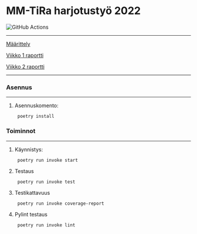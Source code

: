 # MM-TiRa harjotustyö 2022

![GitHub Actions](https://github.com/zmejka/MM-TiRa-harjoitustyo2022/workflows/CI/badge.svg)

----

[Määrittely](https://github.com/zmejka/MM-TiRa-harjoitustyo2022/blob/master/dokumentaatio/maarittelydokumentti.md)

[Viikko 1 raportti](https://github.com/zmejka/MM-TiRa-harjoitustyo2022/blob/master/dokumentaatio/Viikko1_raportti.md)


[Viikko 2 raportti](https://github.com/zmejka/MM-TiRa-harjoitustyo2022/blob/master/dokumentaatio/Viikko2_raportti.md)

----

### Asennus
----

1. Asennuskomento:

        poetry install

### Toiminnot
----

1. Käynnistys:

        poetry run invoke start

2. Testaus

        poetry run invoke test

3. Testikattavuus

        poetry run invoke coverage-report

4. Pylint testaus

        poetry run invoke lint
